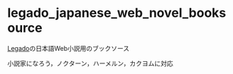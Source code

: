 # legado_japanese_web_novel_booksource
[Legado](https://github.com/gedoor/legado)の日本語Web小説用のブックソース

小説家になろう，ノクターン，ハーメルン，カクヨムに対応
